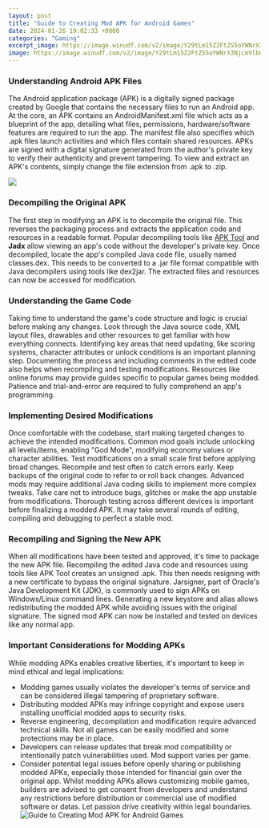 ```yaml
---
layout: post
title: "Guide to Creating Mod APK for Android Games"
date: 2024-01-26 19:02:33 +0000
categories: "Gaming"
excerpt_image: https://image.winudf.com/v2/image/Y29tLm15Z2FtZS5oYWNrX3NjcmVlbnNob3RzXzNfZWEzMzBkNGI/screen-3.jpg?h=800&amp;fakeurl=1&amp;type=.jpg
image: https://image.winudf.com/v2/image/Y29tLm15Z2FtZS5oYWNrX3NjcmVlbnNob3RzXzNfZWEzMzBkNGI/screen-3.jpg?h=800&amp;fakeurl=1&amp;type=.jpg
---
```


### Understanding Android APK Files
The Android application package (APK) is a digitally signed package created by Google that contains the necessary files to run an Android app. At the core, an APK contains an AndroidManifest.xml file which acts as a blueprint of the app, detailing what files, permissions, hardware/software features are required to run the app. 
The manifest file also specifies which .apk files launch activities and which files contain shared resources. APKs are signed with a digital signature generated from the author's private key to verify their authenticity and prevent tampering. To view and extract an APK's contents, simply change the file extension from .apk to .zip.

![](https://4.bp.blogspot.com/-sZAPcrGkoAQ/Vd03x3P51BI/AAAAAAAABO4/RhcOz0sslRQ/s1600/tutorial+dan+tool+mods+aplikasi+dan+games+android.png)
### Decompiling the Original APK
The first step in modifying an APK is to decompile the original file. This reverses the packaging process and extracts the application code and resources in a readable format. Popular decompiling tools like [APK Tool](https://fistore.mysenprints.com/collection/albro) and **Jadx** allow viewing an app's code without the developer's private key.
Once decompiled, locate the app's compiled Java code file, usually named classes.dex. This needs to be converted to a .jar file format compatible with Java decompilers using tools like dex2jar. The extracted files and resources can now be accessed for modification.
### Understanding the Game Code
Taking time to understand the game's code structure and logic is crucial before making any changes. Look through the Java source code, XML layout files, drawables and other resources to get familiar with how everything connects. Identifying key areas that need updating, like scoring systems, character attributes or unlock conditions is an important planning step. 
Documenting the process and including comments in the edited code also helps when recompiling and testing modifications. Resources like online forums may provide guides specific to popular games being modded. Patience and trial-and-error are required to fully comprehend an app's programming.
### Implementing Desired Modifications  
Once comfortable with the codebase, start making targeted changes to achieve the intended modifications. Common mod goals include unlocking all levels/items, enabling "God Mode", modifying economy values or character abilities. 
Test modifications on a small scale first before applying broad changes. Recompile and test often to catch errors early. Keep backups of the original code to refer to or roll back changes. Advanced mods may require additional Java coding skills to implement more complex tweaks. 
Take care not to introduce bugs, glitches or make the app unstable from modifications. Thorough testing across different devices is important before finalizing a modded APK. It may take several rounds of editing, compiling and debugging to perfect a stable mod.
### Recompiling and Signing the New APK
When all modifications have been tested and approved, it's time to package the new APK file. Recompiling the edited Java code and resources using tools like APK Tool creates an unsigned .apk. This then needs resigning with a new certificate to bypass the original signature. 
Jarsigner, part of Oracle's Java Development Kit (JDK), is commonly used to sign APKs on Windows/Linux command lines. Generating a new keystore and alias allows redistributing the modded APK while avoiding issues with the original signature. The signed mod APK can now be installed and tested on devices like any normal app.
### Important Considerations for Modding APKs
While modding APKs enables creative liberties, it's important to keep in mind ethical and legal implications:
- Modding games usually violates the developer's terms of service and can be considered illegal tampering of proprietary software. 
- Distributing modded APKs may infringe copyright and expose users installing unofficial modded apps to security risks. 
- Reverse engineering, decompilation and modification require advanced technical skills. Not all games can be easily modified and some protections may be in place.
- Developers can release updates that break mod compatibility or intentionally patch vulnerabilities used. Mod support varies per game.
- Consider potential legal issues before openly sharing or publishing modded APKs, especially those intended for financial gain over the original app.
Whilst modding APKs allows customizing mobile games, builders are advised to get consent from developers and understand any restrictions before distribution or commercial use of modified software or datas. Let passion drive creativity within legal boundaries.
![Guide to Creating Mod APK for Android Games](https://image.winudf.com/v2/image/Y29tLm15Z2FtZS5oYWNrX3NjcmVlbnNob3RzXzNfZWEzMzBkNGI/screen-3.jpg?h=800&amp;fakeurl=1&amp;type=.jpg)